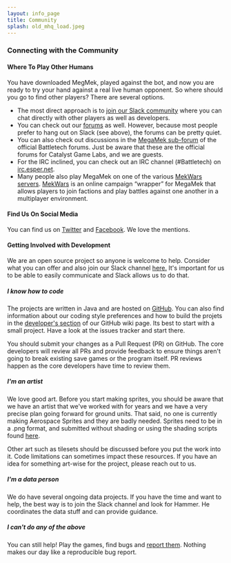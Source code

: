 ```yaml
---
layout: info_page
title: Community
splash: old_mhq_load.jpeg
---
```


### Connecting with the Community

#### Where To Play Other Humans

You have downloaded MegMek, played against the bot, and now you are ready to try your hand against a real live human opponent. So where should you go to find other players? There are several options.

- The most direct approach is to [join our Slack community](https://join.slack.com/t/megamek-public/shared_invite/enQtMzU1MTE1MDA2MTM0LWQ1YTMwN2Y5NTY0MDc4ZmU0NDNkNzE3ZDY0YWE1ZjE3MzJmYjdjODc4NTI3YzhjOGE0YjI4NWRmMjFiY2ZlZGY) where you can chat directly with other players as well as developers.
- You can check out our [forums](https://forum.megamek.org) as well. However, because most people prefer to hang out on Slack (see above), the forums can be pretty quiet.
- You can also check out discussions in the [MegaMek sub-forum](https://bg.battletech.com/forums/index.php?board=29.0) of the official Battletech forums. Just be aware that these are the official forums for Catalyst Game Labs, and we are guests.
- For the IRC inclined, you can check out an IRC channel (#Battletech) on [irc.esper.net](http://webchat.esper.net/?nick=MechWarrior...&channels=Battletech&prompt=1).
- Many people also play MegaMek on one of the various [MekWars servers](http://www.mekwars.org/mwtracker.html). [MekWars](http://www.mekwars.org/) is an online campaign “wrapper” for MegaMek that allows players to join factions and play battles against one another in a multiplayer environment.

#### Find Us On Social Media

You can find us on [Twitter](https://twitter.com/MegaMekTeam) and [Facebook](https://www.facebook.com/MegaMek). We love the mentions.

#### Getting Involved with Development

We are an open source project so anyone is welcome to help. Consider what you can offer and also join our Slack channel [here.](https://join.slack.com/t/megamek-public/shared_invite/enQtMzU1MTE1MDA2MTM0LWQ1YTMwN2Y5NTY0MDc4ZmU0NDNkNzE3ZDY0YWE1ZjE3MzJmYjdjODc4NTI3YzhjOGE0YjI4NWRmMjFiY2ZlZGY) It's important for us to be able to easily communicate and Slack allows us to do that.

##### I know how to code

The projects are written in Java and are hosted on [GitHub](https://github.com/MegaMek). You can also find information about our coding style preferences and how to build the projets in the [developer's section](https://github.com/MegaMek/megamek/wiki#developer-information) of our GitHub wiki page. Its best to start with a small project. Have a look at the issues tracker and start there.

You should submit your changes as a Pull Request (PR) on GitHub. The core developers will review all PRs and provide feedback to ensure things aren't going to break existing save games or the program itself. PR reviews happen as the core developers have time to review them.

##### I'm an artist

We love good art. Before you start making sprites, you should be aware that we have an artist that we've worked with for years and we have a very precise plan going forward for ground units.  That said, no one is currently making Aerospace Sprites and they are badly needed. Sprites need to be in a .png format, and submitted without shading or using the shading scripts found [here](https://www.megamek.org/bb/thread-2295.html).

Other art such as tilesets should be discussed before you put the work into it. Code limitations can sometimes impact these resources.  If you have an idea for something art-wise for the project, please reach out to us.

##### I'm a data person

We do have several ongoing data projects. If you have the time and want to help, the best way is to join the Slack channel and look for Hammer. He coordinates the data stuff and can provide guidance.

##### I can't do any of the above

You can still help! Play the games, find bugs and [report them](https://github.com/MegaMek/megamek/wiki/Making-a-Bug-Report). Nothing makes our day like a reproducible bug report.
